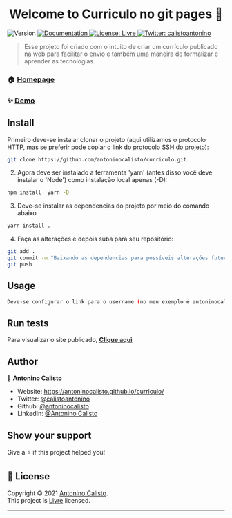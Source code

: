 <h1 align="center">Welcome to Curriculo no git pages 👋</h1>
<p>
  <img alt="Version" src="https://img.shields.io/badge/version-Primeira versão-blue.svg?cacheSeconds=2592000" />
  <a href="https://github.com/antoninocalisto/curriculo#readme" target="_blank">
    <img alt="Documentation" src="https://img.shields.io/badge/documentation-yes-brightgreen.svg" />
  </a>
  <a href="Livre" target="_blank">
    <img alt="License: Livre" src="https://img.shields.io/badge/License-Livre-yellow.svg" />
  </a>
  <a href="https://twitter.com/calistoantonino" target="_blank">
    <img alt="Twitter: calistoantonino" src="https://img.shields.io/twitter/follow/calistoantonino.svg?style=social" />
  </a>
</p>

> Esse projeto foi criado com o intuito de criar um currículo publicado na web para facilitar o envio e também uma maneira de formalizar e aprender as tecnologias. 

### 🏠 [Homepage](https://antoninocalisto.github.io/curriculo/)

### ✨ [Demo](https://github.com/antoninocalisto/curriculo)

## Install



Primeiro deve-se instalar clonar o projeto (aqui utilizamos o protocolo HTTP, mas se preferir pode copiar o link do protocolo SSH do projeto): 

```sh
git clone https://github.com/antoninocalisto/curriculo.git
```

2. Agora deve ser instalado a ferramenta 'yarn' (antes disso você deve instalar o 'Node') como instalação local apenas (-D):

```sh
npm install  yarn -D
```

3. Deve-se instalar as dependencias do projeto por meio do comando abaixo
```sh
yarn install .
```

4. Faça as alterações e depois suba para seu repositório:
```sh
git add .
git commit -m "Baixando as dependencias para possíveis alterações futuras e configurando para minhas informações"
git push
```

## Usage

```sh
Deve-se configurar o link para o username (no meu exemplo é antoninocalisto) do seu github como mostrado no URL do ##Run tests
```

## Run tests

Para visualizar o site publicado, [**Clique aqui**](https://antoninocalisto.github.io/curriculo/)

## Author

👤 **Antonino Calisto**

* Website: https://antoninocalisto.github.io/curriculo/
* Twitter: [@calistoantonino](https://twitter.com/calistoantonino)
* Github: [@antoninocalisto](https://github.com/antoninocalisto)
* LinkedIn: [@Antonino Calisto](https://linkedin.com/in/antonino-calisto-08991270/)

## Show your support

Give a ⭐️ if this project helped you!

## 📝 License

Copyright © 2021 [Antonino Calisto](https://github.com/antoninocalisto).<br />
This project is [Livre](Livre) licensed.

***
